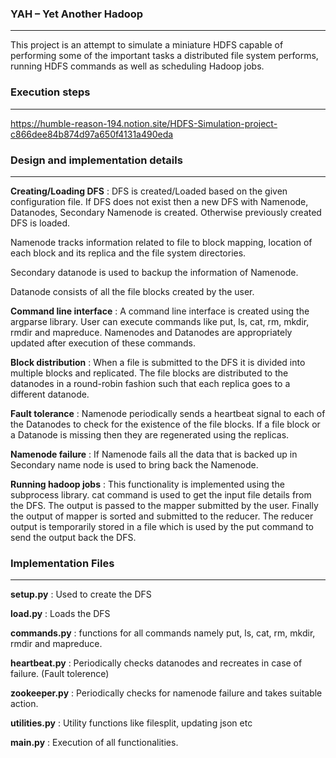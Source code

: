 ### YAH – Yet Another Hadoop

---

This project is an attempt to simulate a miniature HDFS capable of performing some of the important tasks a distributed file system performs, running HDFS commands as well as scheduling Hadoop jobs.

### Execution steps

---
https://humble-reason-194.notion.site/HDFS-Simulation-project-c866dee84b874d97a650f4131a490eda


### Design and implementation details

---

**Creating/Loading DFS** : DFS is created/Loaded based on the given configuration file. If DFS does not exist then a new DFS with Namenode, Datanodes, Secondary Namenode is created. Otherwise previously created DFS is loaded.

Namenode tracks information related to file to block mapping, location of each block and its replica and the file system directories.

Secondary datanode is used to backup the information of Namenode.

Datanode consists of all the file blocks created by the user.



**Command line interface** : A command line interface is created using the argparse library. User can execute commands like put, ls, cat, rm, mkdir, rmdir and mapreduce. Namenodes and Datanodes are appropriately updated after execution of these commands.



**Block distribution** : When a file is submitted to the DFS it is divided into multiple blocks and replicated. The file blocks are distributed to the datanodes in a round-robin fashion such that each replica goes to a different datanode.



**Fault tolerance** : Namenode periodically sends a heartbeat signal to each of the Datanodes to check for the existence of the file blocks. If a file block or a Datanode is missing then they are regenerated using the replicas.



**Namenode failure** : If Namenode fails all the data that is backed up in Secondary name node is used to bring back the Namenode.



**Running hadoop jobs** : This functionality is implemented using the subprocess library. cat command is used to get the input file details from the DFS. The output is passed to the mapper submitted by the user. Finally the output of mapper is sorted and submitted to the reducer. The reducer output is temporarily stored in a file which is used by the put command to send the output back the DFS.



### Implementation Files

---

**setup.py** : Used to create the DFS

**load.py** : Loads the DFS

**commands.py** : functions for all commands namely put, ls, cat, rm, mkdir, rmdir and mapreduce.

**heartbeat.py** : Periodically checks datanodes and recreates in case of failure. (Fault tolerence)

**zookeeper.py** : Periodically checks for namenode failure and takes suitable action.

**utilities.py** : Utility functions like filesplit, updating json etc

**main.py** : Execution of all functionalities.




